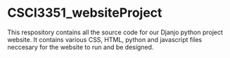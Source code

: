 # CSCI3351_websiteProject

This respository contains all the source code for our Djanjo python project website. It contains various CSS, HTML, python and javascript files neccesary for the website to run and be designed.
